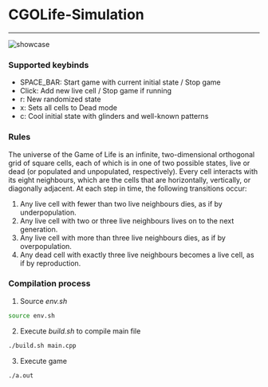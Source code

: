 # CGOLife-Simulation
---
![showcase](assets/output.gif)
### Supported keybinds
- SPACE_BAR: Start game with current initial state / Stop game
- Click: Add new live cell / Stop game if running
- r: New randomized state
- x: Sets all cells to Dead mode
- c: Cool initial state with glinders and well-known patterns

### Rules
The universe of the Game of Life is an infinite, two-dimensional orthogonal grid of square cells, each of which is in one of two possible states, live or dead (or populated and unpopulated, respectively). Every cell interacts with its eight neighbours, which are the cells that are horizontally, vertically, or diagonally adjacent. At each step in time, the following transitions occur:

1. Any live cell with fewer than two live neighbours dies, as if by underpopulation.
2. Any live cell with two or three live neighbours lives on to the next generation.
3. Any live cell with more than three live neighbours dies, as if by overpopulation.
4. Any dead cell with exactly three live neighbours becomes a live cell, as if by reproduction.

### Compilation process
1. Source *env.sh*
```sh
source env.sh
```
2. Execute *build.sh* to compile main file
```sh
./build.sh main.cpp
```
3. Execute game
```sh
./a.out
```

